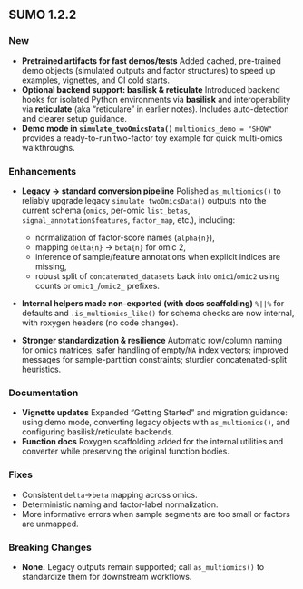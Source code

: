 ## SUMO 1.2.2

### New

* **Pretrained artifacts for fast demos/tests**
  Added cached, pre-trained demo objects (simulated outputs and factor structures) to speed up examples, vignettes, and CI cold starts.
* **Optional backend support: basilisk & reticulate**
  Introduced backend hooks for isolated Python environments via **basilisk** and interoperability via **reticulate** (aka “reticulare” in earlier notes). Includes auto-detection and clearer setup guidance.
* **Demo mode in `simulate_twoOmicsData()`**
  `multiomics_demo = "SHOW"` provides a ready-to-run two-factor toy example for quick multi-omics walkthroughs.

### Enhancements

* **Legacy → standard conversion pipeline**
  Polished `as_multiomics()` to reliably upgrade legacy `simulate_twoOmicsData()` outputs into the current schema (`omics`, per-omic `list_betas`, `signal_annotation$features`, `factor_map`, etc.), including:

  * normalization of factor-score names (`alpha{n}`),
  * mapping `delta{n}` → `beta{n}` for omic 2,
  * inference of sample/feature annotations when explicit indices are missing,
  * robust split of `concatenated_datasets` back into `omic1`/`omic2` using counts or `omic1_`/`omic2_` prefixes.
* **Internal helpers made non-exported (with docs scaffolding)**
  `%||%` for defaults and `.is_multiomics_like()` for schema checks are now internal, with roxygen headers (no code changes).
* **Stronger standardization & resilience**
  Automatic row/column naming for omics matrices; safer handling of empty/`NA` index vectors; improved messages for sample-partition constraints; sturdier concatenated-split heuristics.

### Documentation

* **Vignette updates**
  Expanded “Getting Started” and migration guidance: using demo mode, converting legacy objects with `as_multiomics()`, and configuring basilisk/reticulate backends.
* **Function docs**
  Roxygen scaffolding added for the internal utilities and converter while preserving the original function bodies.

### Fixes

* Consistent `delta`→`beta` mapping across omics.
* Deterministic naming and factor-label normalization.
* More informative errors when sample segments are too small or factors are unmapped.

### Breaking Changes

* **None.** Legacy outputs remain supported; call `as_multiomics()` to standardize them for downstream workflows.
